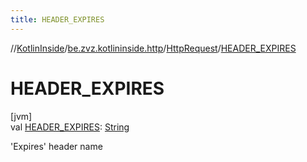 ```yaml
---
title: HEADER_EXPIRES
---
```

//[KotlinInside](../../../index.html)/[be.zvz.kotlininside.http](../index.html)/[HttpRequest](index.html)/[HEADER_EXPIRES](-h-e-a-d-e-r_-e-x-p-i-r-e-s.html)



# HEADER_EXPIRES



[jvm]\
val [HEADER_EXPIRES](-h-e-a-d-e-r_-e-x-p-i-r-e-s.html): [String](https://docs.oracle.com/javase/7/docs/api/java/lang/String.html)



'Expires' header name





